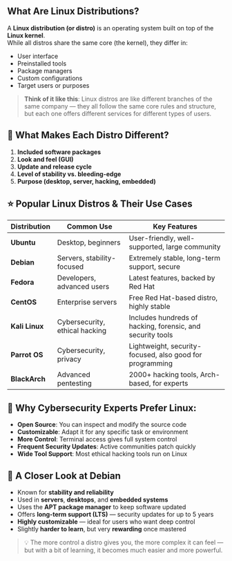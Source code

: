 ## **What Are Linux Distributions?**

A **Linux distribution (or distro)** is an operating system built on top of the **Linux kernel**.  
While all distros share the same core (the kernel), they differ in:

- User interface
- Preinstalled tools
- Package managers
- Custom configurations
- Target users or purposes

> **Think of it like this**: Linux distros are like different branches of the same company — they all follow the same core rules and structure, but each one offers different services for different types of users.

## 🧱 **What Makes Each Distro Different?**

1. **Included software packages**
2. **Look and feel (GUI)**
3. **Update and release cycle**
4. **Level of stability vs. bleeding-edge**
5. **Purpose (desktop, server, hacking, embedded)**

## ⭐️ **Popular Linux Distros & Their Use Cases**

| Distribution        | Common Use                     | Key Features                                               |
| ------------------- | ------------------------------ | ---------------------------------------------------------- |
| **Ubuntu**          | Desktop, beginners             | User-friendly, well-supported, large community             |
| **Debian**          | Servers, stability-focused     | Extremely stable, long-term support, secure                |
| **Fedora**          | Developers, advanced users     | Latest features, backed by Red Hat                         |
| **CentOS**          | Enterprise servers             | Free Red Hat-based distro, highly stable                   |
| **Kali Linux**      | Cybersecurity, ethical hacking | Includes hundreds of hacking, forensic, and security tools |
| **Parrot OS**       | Cybersecurity, privacy         | Lightweight, security-focused, also good for programming   |
| **BlackArch**       | Advanced pentesting            | 2000+ hacking tools, Arch-based, for experts               |

## 🔐 **Why Cybersecurity Experts Prefer Linux:**

- **Open Source**: You can inspect and modify the source code
- **Customizable**: Adapt it for any specific task or environment
- **More Control**: Terminal access gives full system control
- **Frequent Security Updates**: Active communities patch quickly
- **Wide Tool Support**: Most ethical hacking tools run on Linux

## 🧠 **A Closer Look at Debian**

- Known for **stability and reliability**
- Used in **servers**, **desktops**, and **embedded systems**
- Uses the **APT package manager** to keep software updated
- Offers **long-term support (LTS)** — security updates for up to 5 years
- **Highly customizable** — ideal for users who want deep control
- Slightly **harder to learn**, but very **rewarding** once mastered

> 💡 The more control a distro gives you, the more complex it can feel — but with a bit of learning, it becomes much easier and more powerful.
